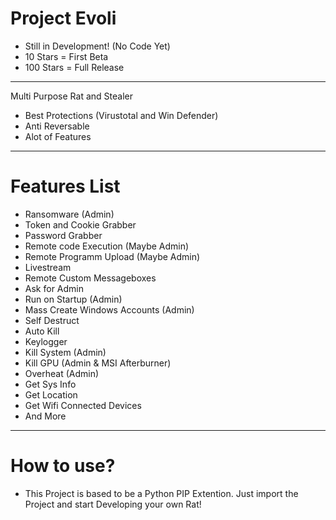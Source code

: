 # Project Evoli
* Still in Development! (No Code Yet)
* 10 Stars = First Beta
* 100 Stars = Full Release
--------------------
Multi Purpose Rat and Stealer
- Best Protections (Virustotal and Win Defender)
- Anti Reversable
- Alot of Features
---------------------------
# Features List
* Ransomware (Admin)
* Token and Cookie Grabber
* Password Grabber
* Remote code Execution (Maybe Admin)
* Remote Programm Upload (Maybe Admin)
* Livestream
* Remote Custom Messageboxes
* Ask for Admin 
* Run on Startup (Admin)
* Mass Create Windows Accounts (Admin)
* Self Destruct 
* Auto Kill
* Keylogger
* Kill System (Admin)
* Kill GPU (Admin & MSI Afterburner)
* Overheat (Admin)
* Get Sys Info
* Get Location
* Get Wifi Connected Devices
* And More
-------------------------
# How to use?
* This Project is based to be a Python PIP Extention. Just import the Project and start Developing your own Rat!
